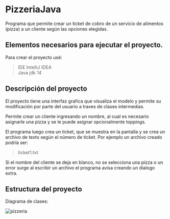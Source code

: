 # PizzeriaJava
Programa que permite crear un ticket de cobro de un servicio de alimentos (pizza) a un cliente según las opciones elegidas.

## Elementos necesarios para ejecutar el proyecto.
Para crear el proyecto usé:
> IDE IntelliJ IDEA  
> Java jdk 14

## Descripción del proyecto
El proyecto tiene una interfaz grafica que visualiza el modelo y permite su modificación por parte del usuario a traves de clases intermedias.

Permite crear un cliente ingresando un nombre, al cual es necesario asignarle una pizza y se le puede asignar opcionalmente toppings.

El programa luego crea un ticket, que se muestra en la pantalla y se crea un archivo de texto según el número de ticket. Por ejemplo un archivo creado podría ser:

> ticket1.txt

Si el nombre del cliente se deja en blanco, no se selecciona una pizza o un error surge al escribir un archivo el programa avisa creando un dialogo extra.

## Estructura del proyecto
Diagrama de clases:

![pizzeria](https://user-images.githubusercontent.com/19522803/110900941-4d895e00-82e2-11eb-87f0-21d616f31b28.png)

